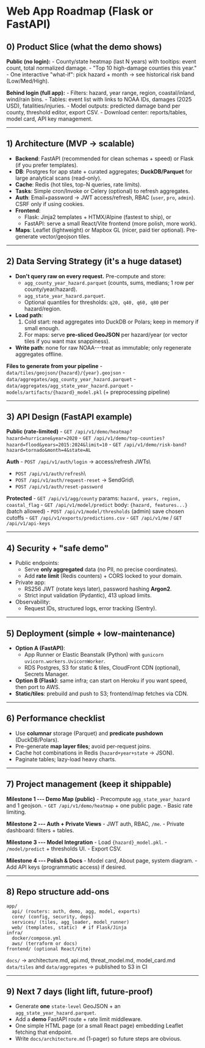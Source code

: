# Web App Roadmap (Flask or FastAPI)

## 0) Product Slice (what the demo shows)

**Public (no login):** - County/state heatmap (last N years) with
tooltips: event count, total normalized damage. - "Top 10 high-damage
counties this year." - One interactive "what-if": pick hazard + month →
see historical risk band (Low/Med/High).

**Behind login (full app):** - Filters: hazard, year range, region,
coastal/inland, wind/rain bins. - Tables: event list with links to NOAA
IDs, damages (2025 USD), fatalities/injuries. - Model outputs: predicted
damage band per county, threshold editor, export CSV. - Download center:
reports/tables, model card, API key management.

------------------------------------------------------------------------

## 1) Architecture (MVP → scalable)

-   **Backend**: FastAPI (recommended for clean schemas + speed) or
    Flask (if you prefer templates).
-   **DB**: Postgres for app state + curated aggregates;
    **DuckDB/Parquet** for large analytical scans (read-only).
-   **Cache**: Redis (hot tiles, top-N queries, rate limits).
-   **Tasks**: Simple cron/Invoke or Celery (optional) to refresh
    aggregates.
-   **Auth**: Email+password → JWT access/refresh, RBAC (`user`, `pro`,
    `admin`). CSRF only if using cookies.
-   **Frontend**:
    -   Flask: Jinja2 templates + HTMX/Alpine (fastest to ship), or
    -   FastAPI: serve a small React/Vite frontend (more polish, more
        work).
-   **Maps**: Leaflet (lightweight) or Mapbox GL (nicer, paid tier
    optional). Pre-generate vector/geojson tiles.

------------------------------------------------------------------------

## 2) Data Serving Strategy (it's a huge dataset)

-   **Don't query raw on every request.** Pre-compute and store:
    -   `agg_county_year_hazard.parquet` (counts, sums, medians; 1 row
        per county/year/hazard).
    -   `agg_state_year_hazard.parquet`.
    -   Optional quantiles for thresholds: `q20, q40, q60, q80` per
        hazard/region.
-   **Load path**:
    1)  Cold start: read aggregates into DuckDB or Polars; keep in
        memory if small enough.
    2)  For maps: serve **pre-sliced GeoJSON** per hazard/year (or
        vector tiles if you want max snappiness).
-   **Write path**: none for raw NOAA---treat as immutable; only
    regenerate aggregates offline.

**Files to generate from your pipeline** -
`data/tiles/geojson/{hazard}/{year}.geojson` -
`data/aggregates/agg_county_year_hazard.parquet` -
`data/aggregates/agg_state_year_hazard.parquet` -
`models/artifacts/{hazard}_model.pkl` (+ preprocessing pipeline)

------------------------------------------------------------------------

## 3) API Design (FastAPI example)

**Public (rate-limited)** -
`GET /api/v1/demo/heatmap?hazard=hurricane&year=2020` -
`GET /api/v1/demo/top-counties?hazard=flood&years=2015:2024&limit=10` -
`GET /api/v1/demo/risk-band?hazard=tornado&month=4&state=AL`

**Auth** - `POST /api/v1/auth/login` → access/refresh JWTs\
- `POST /api/v1/auth/refresh`\
- `POST /api/v1/auth/request-reset` → SendGrid\
- `POST /api/v1/auth/reset-password`

**Protected** - `GET /api/v1/agg/county` params:
`hazard, years, region, coastal_flag` - `GET /api/v1/model/predict`
body: `{hazard, features...}` (batch allowed) -
`POST /api/v1/model/thresholds` (admin) save chosen cutoffs -
`GET /api/v1/exports/predictions.csv` - `GET /api/v1/me` /
`GET /api/v1/api-keys`

------------------------------------------------------------------------

## 4) Security + "safe demo"

-   Public endpoints:
    -   Serve **only aggregated** data (no PII, no precise coordinates).
    -   Add **rate limit** (Redis counters) + CORS locked to your
        domain.
-   Private app:
    -   RS256 JWT (rotate keys later), password hashing **Argon2**.
    -   Strict input validation (Pydantic), 413 upload limits.
-   Observability:
    -   Request IDs, structured logs, error tracking (Sentry).

------------------------------------------------------------------------

## 5) Deployment (simple + low-maintenance)

-   **Option A (FastAPI)**:
    -   App Runner or Elastic Beanstalk (Python) with
        `gunicorn uvicorn.workers.UvicornWorker`.
    -   RDS Postgres, S3 for static & tiles, CloudFront CDN (optional),
        Secrets Manager.
-   **Option B (Flask)**: same infra; can start on Heroku if you want
    speed, then port to AWS.
-   **Static/tiles**: prebuild and push to S3; frontend/map fetches via
    CDN.

------------------------------------------------------------------------

## 6) Performance checklist

-   Use **columnar** storage (Parquet) and **predicate pushdown**
    (DuckDB/Polars).
-   Pre-generate **map layer files**; avoid per-request joins.
-   Cache hot combinations in Redis (`hazard+year+state` → JSON).
-   Paginate tables; lazy-load heavy charts.

------------------------------------------------------------------------

## 7) Project management (keep it shippable)

**Milestone 1 --- Demo Map (public)** - Precompute
`agg_state_year_hazard` and 1 geojson. - `GET /api/v1/demo/heatmap` +
one public page. - Basic rate limiting.

**Milestone 2 --- Auth + Private Views** - JWT auth, RBAC, `/me`. -
Private dashboard: filters + tables.

**Milestone 3 --- Model Integration** - Load `{hazard}_model.pkl`. -
`/model/predict` + thresholds UI. - Export CSV.

**Milestone 4 --- Polish & Docs** - Model card, About page, system
diagram. - Add API keys (programmatic access) if desired.

------------------------------------------------------------------------

## 8) Repo structure add-ons

    app/
      api/ (routers: auth, demo, agg, model, exports)
      core/ (config, security, deps)
      services/ (tiles, agg_loader, model_runner)
      web/ (templates, static)  # if Flask/Jinja
    infra/
      docker/compose.yml
      aws/ (terraform or docs)
    frontend/ (optional React/Vite)

`docs/` → architecture.md, api.md, threat_model.md, model_card.md\
`data/tiles` and `data/aggregates` → published to S3 in CI

------------------------------------------------------------------------

## 9) Next 7 days (light lift, future-proof)

-   Generate **one** `state-level` GeoJSON + an
    `agg_state_year_hazard.parquet`.
-   Add a **demo** FastAPI route + rate limit middleware.
-   One simple HTML page (or a small React page) embedding Leaflet
    fetching that endpoint.
-   Write `docs/architecture.md` (1-pager) so future steps are obvious.

